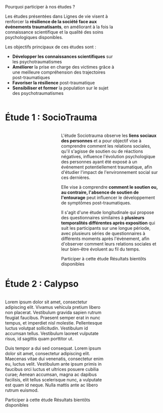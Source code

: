 <div class="banner">
    <div class="title">Pourquoi participer à nos études ?</div>
    <div class="intro columns">
        <div style="flex:  3;">
            <p>Les études présentées dans Lignes de vie visent à renforcer la <b>résilience de la société face aux événements traumatisants</b>, en améliorant à la fois la connaissance scientifique et la qualité des soins psychologiques disponibles.
            <p>Les objectifs principaux de ces études sont :</p>
            <ul>
                <li><b>Développer les connaissances scientifiques</b> sur les psychotraumatismes
                <li><b>Améliorer</b> la prise en charge des victimes grâce à une meilleure compréhension des trajectoires post-traumatiques
                <li><b>Favoriser la résilience</b> post-traumatique
                <li><b>Sensibiliser et former</b> la population sur le sujet des psychotraumatismes
            </ul>
        </div>
        <img src="{{ ASSET ../assets/pictures/participer.webp }}" style="flex: 1;" alt="" />
    </div>
</div>

# Étude 1 : SocioTrauma

<div class="columns">
    <img src="{{ ASSET ../assets/pictures/sociotrauma.webp }}" style="flex: 1;" alt="" />
    <div style="flex: 2;">
        <p>L'étude Sociotrauma observe les <b>liens sociaux des personnes</b> et a pour objectif vise à comprendre comment les relations sociales, qu'il s'agisse de soutien ou de réactions négatives, influence l'évolution psychologique des personnes ayant été exposé à un événement potentiellement traumatique, afin d'étudier l'impact de l'environnement social sur ces dernières.
        <p>Elle vise à comprendre <b>comment le soutien ou, au contraire, l'absence de soutien de l'entourage</b> peut influencer le développement de symptômes post-traumatiques.
        <p>Il s'agit d'une étude longitudinale qui propose des questionnaires similaires à <b>plusieurs temporalités différentes après exposition</b> qui suit les participants sur une longue période, avec plusieurs séries de questionnaires à différents moments après l'évènement, afin d'observer comment leurs relations sociales et leur bien-être évoluent au fil du temps.
        <div class="actions">
            <a>Participer à cette étude</a>
            <a class="disabled">Résultats bientôts disponibles</a>
        </div>
    </div>
</div>

# Étude 2 : Calypso

<div class="columns">
    <div style="flex: 2;">
        <p>Lorem ipsum dolor sit amet, consectetur adipiscing elit. Vivamus vehicula pretium libero non placerat. Vestibulum gravida sapien rutrum feugiat faucibus. Praesent semper erat in nunc tempus, et imperdiet nisl molestie. Pellentesque luctus volutpat sollicitudin. Vestibulum id accumsan tellus. Vestibulum laoreet vulputate risus, id sagittis quam porttitor ut.
        <p>Duis tempor a dui sed consequat. Lorem ipsum dolor sit amet, consectetur adipiscing elit. Maecenas vitae dui venenatis, consectetur enim eu, luctus velit. Vestibulum ante ipsum primis in faucibus orci luctus et ultrices posuere cubilia curae; Aenean accumsan, magna ac dapibus facilisis, elit tellus scelerisque nunc, a vulputate est quam id neque. Nulla mattis ante ac libero rutrum euismod.
        <div class="actions">
            <a>Participer à cette étude</a>
            <a class="disabled">Résultats bientôts disponibles</a>
        </div>
    </div>
    <img src="{{ ASSET ../assets/pictures/calypso.webp }}" style="flex: 1;" alt="" />
</div>
